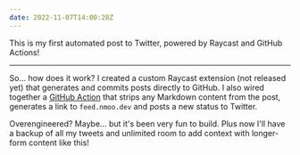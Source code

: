 ```yaml
---
date: 2022-11-07T14:00:28Z
---
```


This is my first automated post to Twitter, powered by Raycast and GitHub Actions!

---

So... how does it work? I created a custom Raycast extension (not released yet) that generates and commits posts directly to GitHub. I also wired together a [GitHub Action](https://github.com/natemoo-re/feed/blob/18564b57813cd76f7fa422ecafdbe4bb0d6b4acc/.github/workflows/post.yml) that strips any Markdown content from the post, generates a link to `feed.nmoo.dev` and posts a new status to Twitter.

Overengineered? Maybe... but it's been very fun to build. Plus now I'll have a backup of all my tweets and unlimited room to add context with longer-form content like this!
